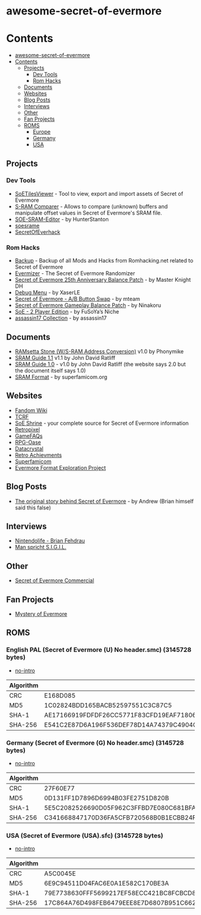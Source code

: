 # awesome-secret-of-evermore

# Contents

- [awesome-secret-of-evermore](#awesome-secret-of-evermore)
- [Contents](#contents)
  - [Projects](#projects)
    - [Dev Tools](#dev-tools)
    - [Rom Hacks](#rom-hacks)
  - [Documents](#documents)
  - [Websites](#websites)
  - [Blog Posts](#blog-posts)
  - [Interviews](#interviews)
  - [Other](#other)
  - [Fan Projects](#fan-projects)
  - [ROMS](#roms)
    - [Europe](#europe)
    - [Germany](#germany)
    - [USA](#usa)

## Projects

### Dev Tools

- [SoETilesViewer](https://github.com/black-sliver/SoETilesViewer) - Tool to view, export and import assets of Secret of Evermore
- [S-RAM Comparer](http://www.romhacking.net/utilities/1586/) - Allows to compare (unknown) buffers and manipulate offset values in Secret of Evermore's SRAM file.
- [SOE-SRAM-Editor](https://github.com/HunterStanton/SOE-SRAM-Editor) - by HunterStanton
- [soesrame](http://games.technoplaza.net/soesrame/)
- [SecretOfEverhack](https://github.com/Gemini-Loboto3/SecretOfEverhack)

### Rom Hacks

- [Backup](/hacks/Hacks.md) - Backup of all Mods and Hacks from Romhacking.net related to Secret of Evermore
- [Evermizer](https://www.evermizer.com/) - The Secret of Evermore Randomizer
- [Secret of Evermore 25th Anniversary Balance Patch](https://www.romhacking.net/hacks/5437/) - by Master Knight DH
- [Debug Menu](https://www.romhacking.net/hacks/4638/) - by XaserLE
- [Secret of Evermore - A/B Button Swap](https://www.romhacking.net/hacks/4580/) - by mteam
- [Secret of Evermore Gameplay Balance Patch](https://www.romhacking.net/hacks/602/) - by Ninakoru
- [SoE - 2 Player Edition](https://www.romhacking.net/hacks/24/) - by FuSoYa’s Niche
- [assassin17 Collection](http://assassin17.brinkster.net/soe_patches.htm) - by assassin17

## Documents

- [RAMsetta Stone (W/S-RAM Address Conversion)](https://www.romhacking.net/documents/831) v1.0 by Phonymike
- [SRAM Guide 1.1](http://games.technoplaza.net/soesrame/sram-doc.txt) v1.1 by John David Ratliff
- [SRAM Guide 1.0](https://www.romhacking.net/documents/300/) - v1.0 by John David Ratliff (the website says 2.0 but the document itself says 1.0)
- [SRAM Format](https://wiki.superfamicom.org/secret-of-evermore-sram-format) - by superfamicom.org

## Websites

- [Fandom Wiki](https://secretofevermore.fandom.com/wiki/Secret_of_Evermore_Wiki)
- [TCRF](https://tcrf.net/Secret_of_Evermore)
- [SoE Shrine](http://shrines.rpgclassics.com/snes/soe/) - your complete source for Secret of Evermore information
- [Retropixel](https://rpg.retropixel.net/evermore/story.html)
- [GameFAQs](https://gamefaqs.gamespot.com/snes/588645-secret-of-evermore)
- [RPG-Oase](http://www.rpg-oase.de/php/index.php?direct+15+SoE/Seiten/einfuehrung.php)
- [Datacrystal](https://datacrystal.romhacking.net/wiki/Secret_of_Evermore)
- [Retro Achievments](https://retroachievements.org/game/821)
- [Superfamicom](https://superfamicom.org/info/secret-of-evermore)
- [Evermore Format Exploration Project](https://evermore.azurewebsites.net/)

## Blog Posts

- [The original story behind Secret of Evermore](http://rainwoodworks.blogspot.com/2010/09/secret-of-evermore-was-one-of-my.html) - by Andrew (Brian himself said this false)

## Interviews

- [Nintendolife - Brian Fehdrau](https://www.nintendolife.com/news/2009/04/interview_with_brian_fehdrau_secret_of_evermore)
- [Man spricht S.I.G.I.L.](https://web.archive.org/web/20120129051904/http://www.classic-zone.de/artikel.php?id=2)

## Other

- [Secret of Evermore Commercial](https://www.youtube.com/watch?v=dEu8wDAQuDk)

## Fan Projects

- [Mystery of Evermore](https://www.mysteryofevermore.com/)

## ROMS

### English PAL (Secret of Evermore (U) No header.smc) (3145728 bytes)

* [no-intro](https://datomatic.no-intro.org/index.php?page=show_record&s=49&n=2258)

| Algorithm |                                                                  |
| --------- | ---------------------------------------------------------------- |
| CRC       | E168D085                                                         |
| MD5       | 1C02824BDD165BACB52597551C3C87C5                                 |
| SHA-1     | AE17166919FDFDF26CC5771F83CFD19EAF71806C                         |
| SHA-256   | E541C2E87D6A196F536DEF78D14A74379C4904C613E5FF6314DC147096C41222 |

### Germany (Secret of Evermore (G) No header.smc) (3145728 bytes)

* [no-intro](https://datomatic.no-intro.org/index.php?page=show_record&s=49&n=2260)

| Algorithm |                                                                  |
| --------- | ---------------------------------------------------------------- |
| CRC       | 27F60E77                                                         |
| MD5       | 0D131FF1D7896D6994B03FE2751D820B                                 |
| SHA-1     | 5E5C2082526690D05F962C3FFBD7E080C681BFA4                         |
| SHA-256   | C341668847170D36FA5CFB720568B0B1ECBB24FC426A821F665F1D3853A46A6D |

### USA (Secret of Evermore (USA).sfc) (3145728 bytes)

* [no-intro](https://datomatic.no-intro.org/index.php?page=show_record&s=49&n=2262)

| Algorithm |                                                                  |
| --------- | ---------------------------------------------------------------- |
| CRC       | A5C0045E                                                         |
| MD5       | 6E9C94511D04FAC6E0A1E582C170BE3A                                 |
| SHA-1     | 79E7738630FFF5699217EF58ECC421BC8FCBCD89                         |
| SHA-256   | 17C864A76D498FEB6479EEE8E7D6807B951C66225033228622BB66754BAAB1DB |
